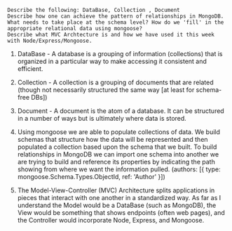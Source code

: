 
    Describe the following: DataBase, Collection , Document
    Describe how one can achieve the pattern of relationships in MongoDB. What needs to take place at the schema level? How do we 'fill' in the appropriate relational data using mongoose?
    Describe what MVC Archtecture is and how we have used it this week with Node/Express/Mongoose.

1. DataBase - A database is a grouping of information (collections) that is organized in a particular way to make accessing it consistent and efficient.
2. Collection - A collection is a grouping of documents that are related (though not necessarily structured the same way [at least for schema-free DBs])
3. Document - A document is the atom of a database. It can be structured in a number of ways but is ultimately where data is stored.

4. Using mongoose we are able to populate collections of data.  We build schemas that structure how the data will be represented and then populated a collection based upon the schema that we built. To build relationships in MongoDB we can import one schema into another we are trying to build and reference its properties by indicating the path showing from where we want the information pulled. (authors: [{ type: mongoose.Schema.Types.ObjectId, ref: 'Author' }])

5.  The Model-View-Controller (MVC) Architecture splits applications in pieces that interact with one another in a standardized way.  As far as I understand the Model would be a DataBase (such as MongoDB), the View would be something that shows endpoints (often web pages), and the Controller would incorporate Node, Express, and Mongoose.  
